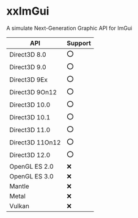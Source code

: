 # xxImGui
A simulate Next-Generation Graphic API for ImGui

| API | Support |
| --------------- | - |
| Direct3D 8.0    | ⭕ |
| Direct3D 9.0    | ⭕ |
| Direct3D 9Ex    | ⭕ |
| Direct3D 9On12  | ⭕ |
| Direct3D 10.0   | ⭕ |
| Direct3D 10.1   | ⭕ |
| Direct3D 11.0   | ⭕ |
| Direct3D 11On12 | ⭕ |
| Direct3D 12.0   | ⭕ |
| OpenGL ES 2.0   | ❌ |
| OpenGL ES 3.0   | ❌ |
| Mantle          | ❌ |
| Metal           | ❌ |
| Vulkan          | ❌ |
